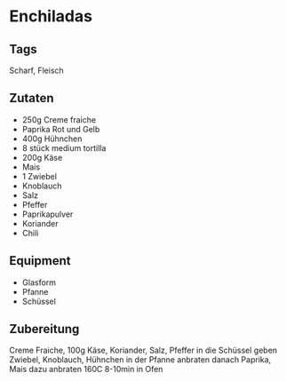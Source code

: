 # Enchiladas

## Tags

Scharf, Fleisch

## Zutaten
- 250g Creme fraiche
- Paprika Rot und Gelb
- 400g Hühnchen
- 8 stück medium tortilla
- 200g Käse
- Mais
- 1 Zwiebel
- Knoblauch
- Salz
- Pfeffer
- Paprikapulver
- Koriander
- Chili
	
## Equipment

- Glasform
- Pfanne
- Schüssel
	
## Zubereitung

Creme Fraiche, 100g Käse, Koriander, Salz, Pfeffer in die Schüssel geben
Zwiebel, Knoblauch, Hühnchen in der Pfanne anbraten
danach Paprika, Mais dazu anbraten
160C 8-10min in Ofen 
	